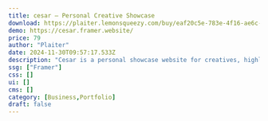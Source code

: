```yaml
---
title: cesar — Personal Creative Showcase
download: https://plaiter.lemonsqueezy.com/buy/eaf20c5e-783e-4f16-ae6c-31d7a89e4242
demo: https://cesar.framer.website/
price: 79
author: "Plaiter"
date: 2024-11-30T09:57:17.533Z
description: "Cesar is a personal showcase website for creatives, highlighting work process, portfolios, about, portfolio details page and work experience."
ssg: ["Framer"]
css: []
ui: []
cms: []
category: [Business,Portfolio]
draft: false
---
```

